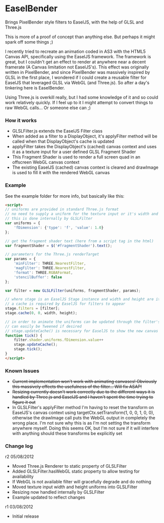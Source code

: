 EaselBender
===========

Brings PixelBender style filters to EaselJS, with the help of GLSL and Three.js

This is more of a proof of concept than anything else. But perhaps it might
spark off some things ;)

I recently tried to recreate an animation coded in AS3 with the HTML5 Canvas API,
specifically using the EaselJS framework. The framework is great, but I couldn't
get an effect to render at anywhere near a decent framerate (A Canvas limitation
not EaselJS's). This effect was originally written in PixelBender, and since
PixelBender was massively inspired by GLSL in the first place, I wondered if I
could create a reusable filter for EaselJS that leveraged GLSL via WebGL (and
Three.js). So after a day's tinkering here is EaselBender.

Using Three.js is overkill really, but I had some knowledge of it and so could work
relatively quickly. If I feel up to it I might attempt to convert things to raw
WebGL calls... Or someone else can ;)

### How it works ###

- GLSLFilter.js extends the EaselJS Filter class
- When added as a filter to a DisplayObject, it's applyFilter method will be called
when that DisplayObject's cache is updated
- applyFilter takes the DisplayObject's (cached) canvas context and uses it as a
texture input for a user defined GLSL Fragment Shader
- This Fragment Shader is used to render a full screen quad in an offscreen
WebGL canvas context
- The existing EaselJS (cached) canvas context is cleared and drawImage is used
to fill it with the rendered WebGL canvas

### Example ###

See the example folder for more info, but basically like this:

```html
<script>
// uniforms are provided in standard Three.js format
// no need to supply a uniform for the texture input or it's width and height
// this is done internally by GLSLFilter
var uniforms = {
	'fDimension': {'type': 'f', 'value': 1.0}
};

// get the fragment shader text (here from a script tag in the html)
var fragmentShader = $('#fragmentShader').text();

// parameters for the Three.js renderTarget
var params = {
	'minFilter': THREE.NearestFilter,
	'magFilter': THREE.NearestFilter,
	'format': THREE.RGBAFormat,
	'stencilBuffer': false
};

var filter = new GLSLFilter(uniforms, fragmentShader, params);

// where stage is an EaselJS Stage instance and width and height are it's dimensions
// a cache is required by EaselJS for filters to appear
stage.filters = [filter];
stage.cache(0, 0, width, height);

// in order to animate the uniforms can be updated through the filter's shader property
// can easily be Tweened if desired
// stage.updateCache() is necessary for EaselJS to show the new canvas as is stage.tick()
function tick() {
	filter.shader.uniforms.fDimension.value++
	stage.updateCache();
	stage.tick();
}
</script>
```

### Known Issues ###

- <del>Current implementation won't work with animating canvases! Obviously this
massively effects the usefulness of the filter... Will fix ASAP!</del>
- <del>Resizing currently doesn't work correctly due to the different ways it is handled
by Three.js and EaselJS and I haven't spent the time trying to figure it out</del>
- In GLSLFilter's applyFilter method I'm having to reset the transform on EaselJS's
canvas context using targetCtx.setTransform(1, 0, 0, 1, 0, 0), otherwise the drawImage
call puts the WebGL output in completely the wrong place. I'm not sure why this
is as I'm not setting the transform anywhere myself. Doing this seems OK, but I'm
not sure if it will interfere with anything should these transforms be explicitly
set

### Change log ###

r2 05/08/2012

- Moved Three.js Renderer to static property of GLSLFilter
- Added GLSLFilter.hasWebGL static property to allow testing for availability
- If WebGL is not available filter will gracefully degrade and do nothing
- Moved texture input width and height uniforms into GLSLFilter
- Resizing now handled internally by GLSLFilter
- Example updated to reflect changes

r1 03/08/2012

- Initial release